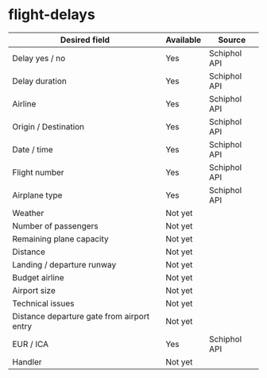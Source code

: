 # flight-delays
| Desired field                              | Available | Source       |
|--------------------------------------------|-----------|--------------|
| Delay yes / no                             | Yes       | Schiphol API |
| Delay duration                             | Yes       | Schiphol API |
| Airline                                    | Yes       | Schiphol API |
| Origin / Destination                       | Yes       | Schiphol API |
| Date / time                                | Yes       | Schiphol API |
| Flight number                              | Yes       | Schiphol API |
| Airplane type                              | Yes       | Schiphol API |
| Weather                                    | Not yet   |              |
| Number of passengers                       | Not yet   |              |
| Remaining plane capacity                   | Not yet   |              |
| Distance                                   | Not yet   |              |
| Landing / departure runway                 | Not yet   |              |
| Budget airline                             | Not yet   |              |
| Airport size                               | Not yet   |              |
| Technical issues                           | Not yet   |              |
| Distance departure gate from airport entry | Not yet   |              |
| EUR / ICA                                  | Yes       | Schiphol API |
| Handler                                    | Not yet   |              |
